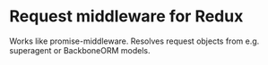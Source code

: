 # Request middleware for Redux

Works like promise-middleware. Resolves request objects from e.g. superagent or BackboneORM models.
